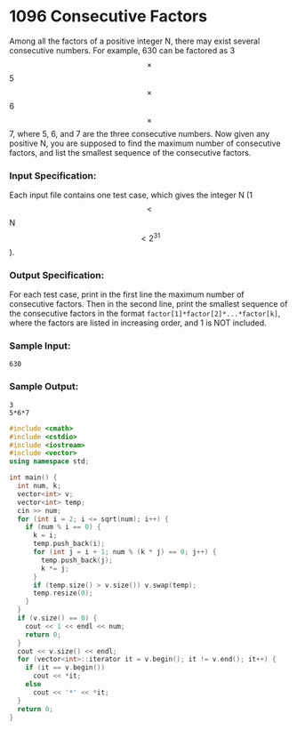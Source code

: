 # 1096 Consecutive Factors
Among all the factors of a positive integer N, there may exist several consecutive numbers.  For example, 630 can be factored as 3$$\times$$5$$\times$$6$$\times$$7, where 5, 6, and 7 are the three consecutive numbers.  Now given any positive N, you are supposed to find the maximum number of consecutive factors, and list the smallest sequence of the consecutive factors.

### Input Specification:

Each input file contains one test case, which gives the integer N (1$$<$$N$$<2^{31}$$).

### Output Specification:

For each test case, print in the first line the maximum number of consecutive factors.  Then in the second line, print the smallest sequence of the consecutive factors in the format `factor[1]*factor[2]*...*factor[k]`, where the factors are listed in increasing order, and 1 is NOT included.

### Sample Input:
```in
630
```

### Sample Output:
```out
3
5*6*7
```
```cpp
#include <cmath>
#include <cstdio>
#include <iostream>
#include <vector>
using namespace std;

int main() {
  int num, k;
  vector<int> v;
  vector<int> temp;
  cin >> num;
  for (int i = 2; i <= sqrt(num); i++) {
    if (num % i == 0) {
      k = i;
      temp.push_back(i);
      for (int j = i + 1; num % (k * j) == 0; j++) {
        temp.push_back(j);
        k *= j;
      }
      if (temp.size() > v.size()) v.swap(temp);
      temp.resize(0);
    }
  }
  if (v.size() == 0) {
    cout << 1 << endl << num;
    return 0;
  }
  cout << v.size() << endl;
  for (vector<int>::iterator it = v.begin(); it != v.end(); it++) {
    if (it == v.begin())
      cout << *it;
    else
      cout << '*' << *it;
  }
  return 0;
}
```